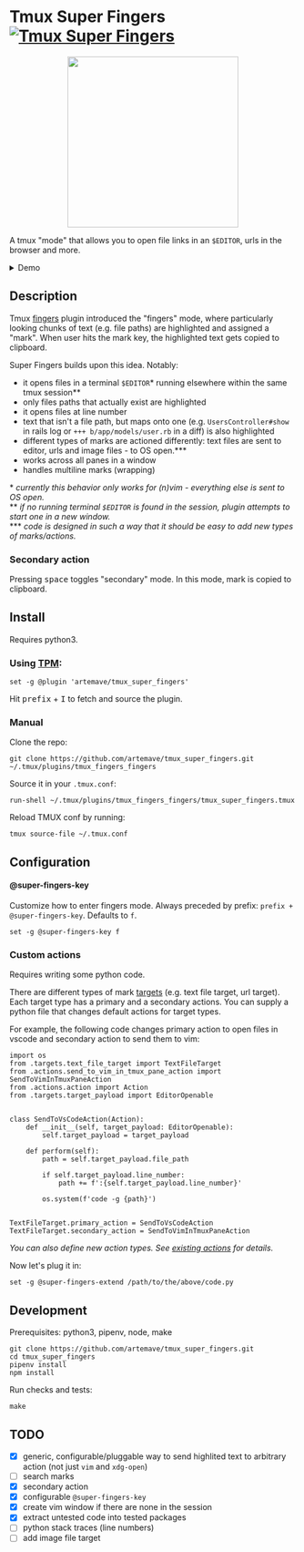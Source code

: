 # Tmux Super Fingers [![Tmux Super Fingers](https://github.com/artemave/tmux_super_fingers/actions/workflows/python-app.yml/badge.svg)](https://github.com/artemave/tmux_super_fingers/actions/workflows/python-app.yml)

<p align="center">
<img width="300" src="https://78.media.tumblr.com/e1712952f6eb24f418a997a8da6ae831/tumblr_ou1znif6LW1w4t58uo1_500.gif" />
</p>

A tmux "mode" that allows you to open file links in an `$EDITOR`, urls in the browser and more.


<details>
  <summary>Demo</summary>

https://user-images.githubusercontent.com/23721/127735461-e716cca9-c6e4-46b9-97d1-05bc7f84e00c.mp4

</details>

## Description

Tmux [fingers](https://github.com/morantron/tmux-fingers) plugin introduced the "fingers" mode, where particularly looking chunks of text (e.g. file paths) are highlighted and assigned a "mark". When user hits the mark key, the highlighted text gets copied to clipboard.

Super Fingers builds upon this idea. Notably:

- it opens files in a terminal `$EDITOR`* running elsewhere within the same tmux session**
- only files paths that actually exist are highlighted
- it opens files at line number
- text that isn't a file path, but maps onto one (e.g. `UsersController#show` in rails log or `+++ b/app/models/user.rb` in a diff) is also highlighted
- different types of marks are actioned differently: text files are sent to editor, urls and image files - to OS open.***
- works across all panes in a window
- handles multiline marks (wrapping)

\* _currently this behavior only works for (n)vim - everything else is sent to OS open._</br>
\** _if no running terminal `$EDITOR` is found in the session, plugin attempts to start one in a new window._</br>
\*** _code is designed in such a way that it should be easy to add new types of marks/actions._</br>

### Secondary action

Pressing <kbd>space</kbd> toggles "secondary" mode. In this mode, mark is copied to clipboard.

## Install

Requires python3.

### Using [TPM](https://github.com/tmux-plugins/tpm):

    set -g @plugin 'artemave/tmux_super_fingers'

Hit <kbd>prefix</kbd> + <kbd>I</kbd> to fetch and source the plugin.

### Manual

Clone the repo:

    git clone https://github.com/artemave/tmux_super_fingers.git ~/.tmux/plugins/tmux_fingers_fingers

Source it in your `.tmux.conf`:

    run-shell ~/.tmux/plugins/tmux_fingers_fingers/tmux_super_fingers.tmux

Reload TMUX conf by running:

    tmux source-file ~/.tmux.conf

## Configuration

#### @super-fingers-key

Customize how to enter fingers mode. Always preceded by prefix: `prefix + @super-fingers-key`. Defaults to `f`.

```
set -g @super-fingers-key f
```

### Custom actions

Requires writing some python code.

There are different types of mark [targets](./tmux_super_fingers/targets) (e.g. text file target, url target). Each target type has a primary and a secondary actions. You can supply a python file that changes default actions for target types.

For example, the following code changes primary action to open files in vscode and secondary action to send them to vim:

```python3
import os
from .targets.text_file_target import TextFileTarget
from .actions.send_to_vim_in_tmux_pane_action import SendToVimInTmuxPaneAction
from .actions.action import Action
from .targets.target_payload import EditorOpenable


class SendToVsCodeAction(Action):
    def __init__(self, target_payload: EditorOpenable):
        self.target_payload = target_payload

    def perform(self):
        path = self.target_payload.file_path

        if self.target_payload.line_number:
            path += f':{self.target_payload.line_number}'

        os.system(f'code -g {path}')


TextFileTarget.primary_action = SendToVsCodeAction
TextFileTarget.secondary_action = SendToVimInTmuxPaneAction
```

_You can also define new action types. See [existing actions](./tmux_super_fingers/actions) for details._

Now let's plug it in:

```
set -g @super-fingers-extend /path/to/the/above/code.py
```

## Development

Prerequisites: python3, pipenv, node, make

```
git clone https://github.com/artemave/tmux_super_fingers.git
cd tmux_super_fingers
pipenv install
npm install
```

Run checks and tests:

```
make
```

## TODO

- [x] generic, configurable/pluggable way to send highlited text to arbitrary action (not just `vim` and `xdg-open`)
- [ ] search marks
- [x] secondary action
- [x] configurable `@super-fingers-key`
- [x] create vim window if there are none in the session
- [x] extract untested code into tested packages
- [ ] python stack traces (line numbers)
- [ ] add image file target
